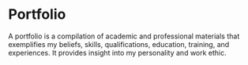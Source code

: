 # Portfolio
A portfolio is a compilation of academic and professional materials that exemplifies my beliefs, skills, qualifications, education, training, and experiences. It provides insight into my personality and work ethic.
